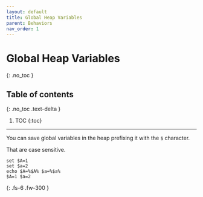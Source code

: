 ```yaml
---
layout: default
title: Global Heap Variables
parent: Behaviors
nav_order: 1
---
```


# Global Heap Variables
{: .no_toc }

## Table of contents
{: .no_toc .text-delta }

1. TOC
{:toc}

---

You can save global variables in the heap prefixing it with the `$` character.

That are case sensitive.

```
set $A=1
set $a=2
echo $A=%$A% $a=%$a%
$A=1 $a=2
```

{: .fs-6 .fw-300 }
